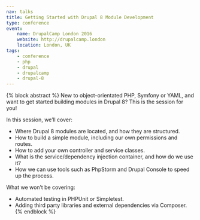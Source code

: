 ```yaml
---
nav: talks
title: Getting Started with Drupal 8 Module Development
type: conference
event:
    name: DrupalCamp London 2016
    website: http://drupalcamp.london
    location: London, UK
tags:
    - conference
    - php
    - drupal
    - drupalcamp
    - drupal-8
---
```

{% block abstract %}
New to object-orientated PHP, Symfony or YAML, and want to get started building modules in Drupal 8? This is the session for you!

In this session, we’ll cover:

* Where Drupal 8 modules are located, and how they are structured.
* How to build a simple module, including our own permissions and routes.
* How to add your own controller and service classes.
* What is the service/dependency injection container, and how do we use it?
* How we can use tools such as PhpStorm and Drupal Console to speed up the process.

What we won’t be covering:

* Automated testing in PHPUnit or Simpletest.
* Adding third party libraries and external dependencies via Composer.
{% endblock %}

